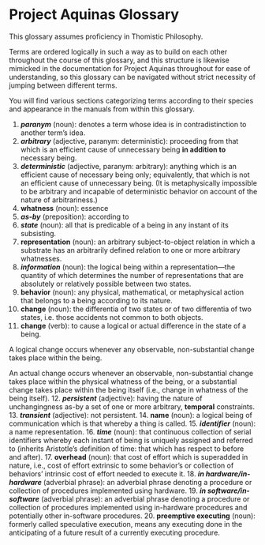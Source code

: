 # Project Aquinas Glossary

This glossary assumes proficiency in Thomistic Philosophy.

Terms are ordered logically in such a way as to build on each other throughout the course of this glossary, and this structure is likewise mimicked in the documentation for Project Aquinas throughout for ease of understanding, so this glossary can be navigated without strict necessity of jumping between different terms.

You will find various sections categorizing terms according to their species and appearance in the manuals from within this glossary.

1. *************paranym************* (noun): denotes a term whose idea is in contradistinction to another term’s idea.
2. *********arbitrary********* (adjective, paranym: deterministic): proceeding from that which is an efficient cause of unnecessary being **************in addition to************** necessary being.
3. *************deterministic************* (adjective, paranym: arbitrary): anything which is an efficient cause of necessary being only; equivalently, that which is not an efficient cause of unnecessary being. (It is metaphysically impossible to be arbitrary and incapable of deterministic behavior on account of the nature of arbitrariness.)
4. ********whatness******** (noun): essence
5. *****as-by***** (preposition): according to
6. *****state***** (noun): all that is predicable of a being in any instant of its subsisting.
7. **************representation************** (noun): an arbitrary subject-to-object relation in which a substrate has an arbitrarily defined relation to one or more arbitrary whatnesses.
8. ***********information*********** (noun): the logical being within a representation—the quantity of which determines the number of representations that are absolutely or relatively possible between two states.
9. ********behavior******** (noun): any physical, mathematical, or metaphysical action that belongs to a being according to its nature.
10. ******change****** (noun): the differentia of two states or of two differentia of two states, i.e. those accidents not common to both objects.
11. ******change****** (verb): to cause a logical or actual difference in the state of a being. 

A logical change occurs whenever any observable, non-substantial change takes place within the being.

An actual change occurs whenever an observable, non-substantial change takes place within the physical whatness of the being, or a substantial change takes place within the being itself (i.e., change in whatness of the being itself).
12. ***********persistent*********** (adjective): having the nature of unchangingness as-by a set of one or more arbitrary, ********temporal******** constraints.
13. *********transient********* (adjective): not persistent.
14. ****name**** (noun): a logical being of communication which is that whereby a thing is called.
15. *****************identifier***************** (noun): a name representation.
16. ***time*** (noun): that continuous collection of serial identifiers whereby each instant of being is uniquely assigned and referred to (inherits Aristotle’s definition of time: that which has respect to before and after).
17. ********overhead******** (noun): that cost of effort which is superadded in nature, i.e., cost of effort extrinsic to some behavior’s or collection of behaviors’ intrinsic cost of effort needed to execute it.
18. ***********in hardware/in-hardware*********** (adverbial phrase): an adverbial phrase denoting a procedure or collection of procedures implemented using hardware.
19. ***********in software/in-software*********** (adverbial phrase): an adverbial phrase denoting a procedure or collection of procedures implemented using in-hardware procedures and potentially other in-software procedures.
20. ****preemptive executing**** (noun): formerly called speculative execution, means any executing done in the anticipating of a future result of a currently executing procedure.